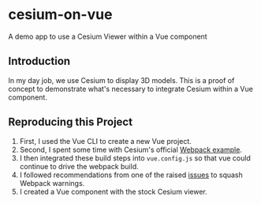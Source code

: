 # cesium-on-vue

A demo app to use a Cesium Viewer within a Vue component

## Introduction

In my day job, we use Cesium to display 3D models. This is a proof of concept to demonstrate what's 
necessary to integrate Cesium within a Vue component.

## Reproducing this Project

1. First, I used the Vue CLI to create a new Vue project.
1. Second, I spent some time with Cesium's official [Webpack example](https://github.com/AnalyticalGraphicsInc/cesium-webpack-example).
1. I then integrated these build steps into `vue.config.js` so that vue could continue to drive the webpack build.
1. I followed recommendations from one of the raised [issues](https://github.com/AnalyticalGraphicsInc/cesium-webpack-example/issues/6) to squash Webpack warnings.
1. I created a Vue component with the stock Cesium viewer.
